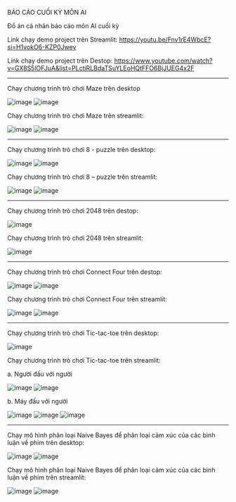 BÁO CÁO CUỐI KỲ MÔN AI 

Đồ án cá nhân báo cáo môn AI cuối kỳ

Link chạy demo project trên Streamlit: https://youtu.be/Fnv1rE4WbcE?si=H1vokO6-KZP0Jwey

Link chạy demo project trên Destop: https://www.youtube.com/watch?v=GX8S5lOFJuA&list=PLctiRLBdaTSuYLEoHQtFFO6BjJUEG4x2F

---

Chạy chương trình trò chơi Maze trên desktop

![image](https://github.com/user-attachments/assets/35a70d20-f618-430a-8b6b-2c3d828e7abf)
![image](https://github.com/user-attachments/assets/ebf86d42-95a3-479f-a228-ea6093a6db46)

Chạy chương trình trò chơi Maze trên streamlit:

![image](https://github.com/user-attachments/assets/79fa19c9-68fc-4581-8e61-11731f725a6c)
![image](https://github.com/user-attachments/assets/dc5d9165-08ae-49dc-b381-9319d5ef35c6)

---

Chạy chương trình trò chơi 8 - puzzle trên desktop:

![image](https://github.com/user-attachments/assets/b79f09be-33b1-4f49-a220-733d40ba342e)
![image](https://github.com/user-attachments/assets/92fc89cd-6e79-4ee9-bf21-dc38e1fe9bcb)

Chạy chương trình trò chơi 8 – puzzle trên streamlit:

![image](https://github.com/user-attachments/assets/06ce77e6-7cb0-46f0-88eb-3423d6184d4b)
![image](https://github.com/user-attachments/assets/1d23e941-ff21-4d55-a205-b159a186b89a)

---

Chạy chương trình trò chơi 2048  trên destop:

![image](https://github.com/user-attachments/assets/fdf7df81-6bb4-4ac5-83fd-ca0eb5d00f53)

Chạy chương trình trò chơi 2048  trên streamlit:

![image](https://github.com/user-attachments/assets/f9d3d7f3-e3c7-4ebe-bac1-0afe2dc30d7f)

---

Chạy chương trình trò chơi Connect Four  trên destop:

![image](https://github.com/user-attachments/assets/970fe965-3e24-4b34-bfbe-32c93fd6366b)
![image](https://github.com/user-attachments/assets/5296642b-8b25-460a-879e-e3870c4e7644)

Chạy chương trình trò chơi Connect Four trên streamlit:

![image](https://github.com/user-attachments/assets/7f0c5460-0fc2-4dab-a077-c1808190b821)
![image](https://github.com/user-attachments/assets/5ee9fb0b-17fe-4a7a-8e71-1c58756fb136)


---

Chạy chương trình trò chơi Tic-tac-toe trên desktop:

![image](https://github.com/user-attachments/assets/64f1be24-4192-4911-b3be-9e0ead8051b0)

Chạy chương trình trò chơi Tic-tac-toe trên streamlit:

a. Người đấu với người

![image](https://github.com/user-attachments/assets/9545341b-b996-4bab-bade-12cac3c3bdcb)
![image](https://github.com/user-attachments/assets/efa14300-864b-4b87-a2d6-22f9726b4229)

b. Máy đấu với người

![image](https://github.com/user-attachments/assets/00070c37-8676-4f42-8ded-92bd586be062)
![image](https://github.com/user-attachments/assets/50bb3259-fcde-4fcb-a627-4786408197c3)
![image](https://github.com/user-attachments/assets/3193814a-0ba3-46b4-b0f5-54ab1e7645c9)

---

Chạy mô hình phân loại Naive Bayes để phân loại cảm xúc của các bình luận về phim trên desktop:

![image](https://github.com/user-attachments/assets/6d695147-c66b-486e-a528-dfe6bb7fd40c)
![image](https://github.com/user-attachments/assets/dcfc9b6d-61da-438d-a772-61e0915e1b3b)

Chạy mô hình phân loại Naive Bayes để phân loại cảm xúc của các bình luận về phim trên streamlit:

![image](https://github.com/user-attachments/assets/1614de14-d9e9-4424-a2b7-8f72996f3545)
![image](https://github.com/user-attachments/assets/4bafa769-cd13-447d-ba33-646ae517a39e)


